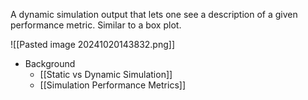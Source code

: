A dynamic simulation output that lets one see a description of a given performance metric. Similar to a box plot.

![[Pasted image 20241020143832.png]]

- Background
	- [[Static vs Dynamic Simulation]]
	- [[Simulation Performance Metrics]]